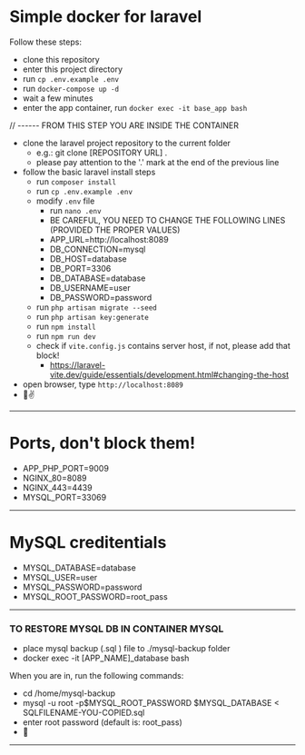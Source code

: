 # Simple docker for laravel

Follow these steps:

- clone this repository
- enter this project directory
- run `cp .env.example .env`
- run `docker-compose up -d`
- wait a few minutes
- enter the app container, run `docker exec -it base_app bash`

// ------ FROM THIS STEP YOU ARE INSIDE THE CONTAINER

- clone the laravel project repository to the current folder
  - e.g.: git clone [REPOSITORY URL] .
  - please pay attention to the '.' mark at the end of the previous line
- follow the basic laravel install steps
  - run `composer install`
  - run `cp .env.example .env`
  - modify `.env` file
    - run `nano .env`
    - BE CAREFUL, YOU NEED TO CHANGE THE FOLLOWING LINES (PROVIDED THE PROPER VALUES)
    - APP_URL=http://localhost:8089
    - DB_CONNECTION=mysql
    - DB_HOST=database
    - DB_PORT=3306
    - DB_DATABASE=database
    - DB_USERNAME=user
    - DB_PASSWORD=password
  - run `php artisan migrate --seed`
  - run `php artisan key:generate`
  - run `npm install`
  - run `npm run dev`
  - check if `vite.config.js` contains server host, if not, please add that block!
    - https://laravel-vite.dev/guide/essentials/development.html#changing-the-host
- open browser, type `http://localhost:8089`
- 🥳✌️

---

# Ports, don't block them!

- APP_PHP_PORT=9009
- NGINX_80=8089
- NGINX_443=4439
- MYSQL_PORT=33069

---

# MySQL creditentials

- MYSQL_DATABASE=database
- MYSQL_USER=user
- MYSQL_PASSWORD=password
- MYSQL_ROOT_PASSWORD=root_pass

---

### TO RESTORE MYSQL DB IN CONTAINER MYSQL

- place mysql backup (.sql ) file to ./mysql-backup folder
- docker exec -it [APP_NAME]\_database bash

When you are in, run the following commands:

- cd /home/mysql-backup
- mysql -u root -p$MYSQL_ROOT_PASSWORD $MYSQL_DATABASE < SQLFILENAME-YOU-COPIED.sql
- enter root password (default is: root_pass)
- 🥳

---
